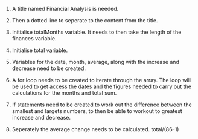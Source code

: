 1. A title named Financial Analysis is needed.

2. Then a dotted line to seperate to the content from the title.

3. Initialise totalMonths variable. It needs to then take the length of the finances variable.

4. Initialise total variable.

5. Variables for the date, month, average, along with the increase and decrease need to be created.

6. A for loop needs to be created to iterate through the array. The loop will be used to get access the dates and the figures needed to carry out the calculations for the months and total sum.

7. If statements need to be created to work out the difference between the smallest and largets numbers, to then be able to workout to greatest increase and decrease.

8. Seperately the average change needs to be calculated. total/(86-1) 
